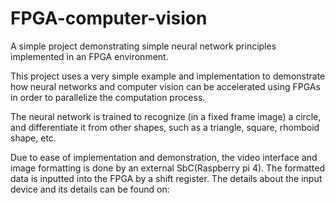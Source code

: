# FPGA-computer-vision
A simple project demonstrating simple neural network principles implemented in an FPGA environment.

This project uses a very simple example and implementation to demonstrate how neural networks and computer vision can be accelerated using FPGAs in order to parallelize the computation process.

The neural network is trained to recognize (in a fixed frame image) a circle, and differentiate it from other shapes, such as a triangle, square, rhomboid shape, etc.

Due to ease of implementation and demonstration, the video interface and image formatting is done by an external SbC(Raspberry pi 4). The formatted data is inputted into the FPGA by a shift register. The details about the input device and its details can be found on: <Link pending>
  
  
